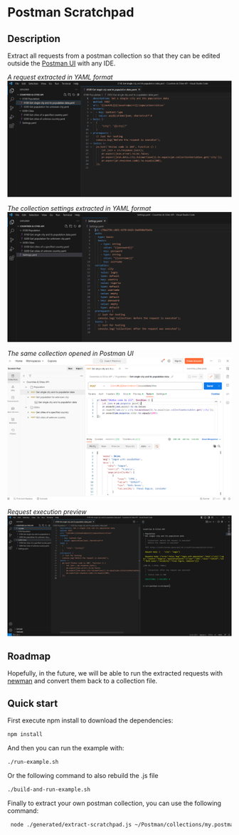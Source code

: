 # Postman Scratchpad

## Description

Extract all requests from a postman collection so that they can be edited outside the [Postman UI](https://www.postman.com/) with any IDE.

*A request extracted in YAML format*
![Example](./example/in/example.png)

*The collection settings extracted in YAML format*
![Example](./example/in/example3.png)

*The same collection opened in Postman UI*
![Example](./example/in/example2.png)

*Request execution preview*
![Example](./example/in/example4.png)

## Roadmap

Hopefully, in the future, we will be able to run the extracted requests with [newman](https://github.com/postmanlabs/newman) and convert them back to a collection file.

## Quick start

First execute npm install to download the dependencies:

```bash
npm install
```

And then you can run the example with:

```bash
./run-example.sh
```

Or the following command to also rebuild the .js file

```bash
./build-and-run-example.sh
```

Finally to extract your own postman collection, you can use the following command:

```bash
 node ./generated/extract-scratchpad.js ~/Postman/collections/my.postman_collection.json ~/Postman/collections/
```
